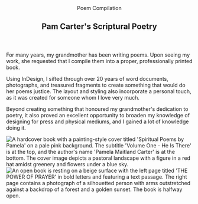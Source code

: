 <head>
  <title>Pam Carter's Scriptural Poetry | Vale.Rocks</title>
  <meta property="og:title" content="Poems By Pam"/>
  <meta property="article:section" content="Portfolio" />
</head>

<article>
<header>
	 Poem Compilation
	<h1>
		Pam Carter's Scriptural Poetry
	</h1>
</header>

<div class="readable_width">

For many years, my grandmother has been writing poems. Upon seeing my work, she requested that I compile them into a proper, professionally printed book.

Using InDesign, I sifted through over 20 years of word documents, photographs, and treasured fragments to create something that would do her poems justice. The layout and styling also incorporate a personal touch, as it was created for someone whom I love very much.

Beyond creating something that honoured my grandmother's dedication to poetry, it also proved an excellent opportunity to broaden my knowledge of designing for press and physical mediums, and I gained a lot of knowledge doing it.

<img id="left" src="https://autumn.revolt.chat/attachments/lSH-X8OWpTKjR2QXZM7Y35B0w5o32GjQmACOkTlJPs" alt="A hardcover book with a painting-style cover titled 'Spiritual Poems by Pamela' on a pale pink background. The subtitle 'Volume One - He Is There' is at the top, and the author's name 'Pamela Maitland Carter' is at the bottom. The cover image depicts a pastoral landscape with a figure in a red hat amidst greenery and flowers under a blue sky." />

<img id="right" src="https://autumn.revolt.chat/attachments/jSP2GLY4xKnxMK_7qOT0P_Ev4hw00RqmDZvp53W3Fw" alt="An open book is resting on a beige surface with the left page titled 'THE POWER OF PRAYER' in bold letters and featuring a text passage. The right page contains a photograph of a silhouetted person with arms outstretched against a backdrop of a forest and a golden sunset. The book is halfway open." />

</div>
</article>
